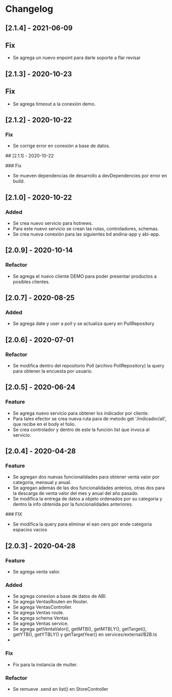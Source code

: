 # Changelog

## [2.1.4] - 2021-06-09

## Fix

- Se agrega un nuevo enpoint para darle soporte a flar revisar

## [2.1.3] - 2020-10-23

## Fix

- Se agrega timeout a la conexión demo.

## [2.1.2] - 2020-10-22

### Fix

- Se corrige error en conexión a base de datos.

## [2.1.1] - 2020-10-22

### Fix

- Se mueven dependencias de desarrollo a devDependencies por error en build.

## [2.1.0] - 2020-10-22

### Added

- Se crea nuevo servicio para hotnews.
- Para este nuevo servicio se crean las rutas, controladores, schemas.
- Se crea nueva conexión para las siguientes bd andina-app y abi-app.

## [2.0.9] - 2020-10-14

### Refactor

- Se agrega el nuevo cliente DEMO para poder presentar productos a posibles clientes.

## [2.0.7] - 2020-08-25

### Added

- Se agrega date y user a poll y se actualiza query en PullRepository

## [2.0.6] - 2020-07-01

### Refactor

- Se modifica dentro del repositorio Poll (archivo PollRepository) la query
  para obtener la encuesta por usuario.

## [2.0.5] - 2020-06-24

### Feature

- Se agrega nuevo servicio para obtener los indicador por cliente.
- Para tales efector se crea nueva ruta para de metodo get '/indicador/all',
  que recibe en el body el folio.
- Se crea controlador y dentro de este la función list que invoca al servicio.

## [2.0.4] - 2020-04-28

### Feature

- Se agregan dos nuevas funcionalidades para obtener venta valor
  por categoria, mensual y anual.
- Se agregan además de las dos funcionalidades anterios, otras dos
  para la descarga de venta valor del mes y anual del año pasado.
- Se modifica la entrega de datos a objeto ordenados por su categoria
  y dentro la info obtenida por la funcionalidades anteriores.

### FIX

- Se modifica la query para eliminar el ean cero por ende categoria
  espacios vacios

## [2.0.3] - 2020-04-28

### Feature

- Se agrega venta valor.

### Added

- Se agrega conexion a base de datos de ABI.
- Se agrega VentasRouten en Router.
- Se agrega VentasController.
- Se agrega Ventas route.
- Se agrega schema Ventas
- Se agrega Ventas service.
- Se agrega getVentaValor(), getMTB(), getMTBLY(), getTarget(), getYTB(), getYTBLY() y getTargetYear() en services/external/B2B.ts
-

### Fix

- Fix para la instancia de multer.

### Refactor

- Se remueve .send en list() en StoreController
